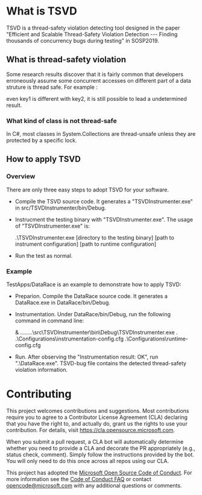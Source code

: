 # What is TSVD
TSVD is a thread-safety violation detecting tool designed in the paper "Efficient and Scalable Thread-Safety Violation Detection --- Finding thousands of concurrency bugs during testing" in SOSP2019.

## What is thread-safety violation
Some research results discover that it is fairly common that developers erroneously assume some concurrent accesses on different part of a data struture is thread safe. For example :

even key1 is different with key2, it is still possible to lead a undetermined result.

### What kind of class is not thread-safe
In C#, most classes in System.Collections are thread-unsafe unless they are protected by a specific lock.

## How to apply TSVD

### Overview
There are only three easy steps to adopt TSVD for your software.

+ Compile the TSVD source code. It generates a "TSVDInstrumenter.exe" in src/TSVDInstrumenter/bin/Debug.
+ Instrucment the testing binary with "TSVDInstrumenter.exe". The usage of "TSVDInstrumenter.exe" is:


    .\TSVDInstrumenter.exe [directory to the testing binary] [path to instrument configuration] [path to runtime configuration]


+ Run the test as normal.

### Example

TestApps/DataRace is an example to demonstrate how to apply TSVD:
+ Preparion. Compile the DataRace source code. It generates a DataRace.exe in DataRace/bin/Debug. 
+ Instrumentation. Under DataRace/bin/Debug, run the following command in command line:


    & ..\..\..\..\src\TSVDInstrumenter\bin\Debug\TSVDInstrumenter.exe . .\Configurations\instrumentation-config.cfg .\Configurations\runtime-config.cfg


+ Run. After observing the "Instrumentation result: OK", run ".\DataRace.exe". TSVD-bug file contains the detected thread-safety violation information.
    


# Contributing

This project welcomes contributions and suggestions.  Most contributions require you to agree to a
Contributor License Agreement (CLA) declaring that you have the right to, and actually do, grant us
the rights to use your contribution. For details, visit https://cla.opensource.microsoft.com.

When you submit a pull request, a CLA bot will automatically determine whether you need to provide
a CLA and decorate the PR appropriately (e.g., status check, comment). Simply follow the instructions
provided by the bot. You will only need to do this once across all repos using our CLA.

This project has adopted the [Microsoft Open Source Code of Conduct](https://opensource.microsoft.com/codeofconduct/).
For more information see the [Code of Conduct FAQ](https://opensource.microsoft.com/codeofconduct/faq/) or
contact [opencode@microsoft.com](mailto:opencode@microsoft.com) with any additional questions or comments.
